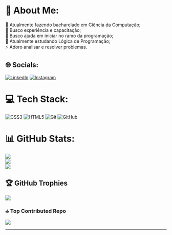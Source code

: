 # 💫 About Me:
🔭 Atualmente fazendo bacharelado em Ciência da Computação;<br>👯 Busco experiência e capacitação;<br>🤝 Busco ajuda em iniciar no ramo da programação;<br>🌱 Atualmente estudando Lógica de Programação;<br>⚡ Adoro analisar e resolver problemas.


## 🌐 Socials:
[![LinkedIn](https://img.shields.io/badge/LinkedIn-%230077B5.svg?logo=linkedin&logoColor=white)](https://linkedin.com/in/https://www.linkedin.com/in/lucas-santos-amorim-784053303/) 
[![Instagram](https://img.shields.io/badge/Instagram-%23E4405F.svg?logo=Instagram&logoColor=white)](https://instagram.com/https://www.instagram.com/lc_amoriim/)

# 💻 Tech Stack:
![CSS3](https://img.shields.io/badge/css3-%231572B6.svg?style=plastic&logo=css3&logoColor=white) ![HTML5](https://img.shields.io/badge/html5-%23E34F26.svg?style=plastic&logo=html5&logoColor=white) ![Git](https://img.shields.io/badge/git-%23F05033.svg?style=plastic&logo=git&logoColor=white) ![GitHub](https://img.shields.io/badge/github-%23121011.svg?style=plastic&logo=github&logoColor=white)
# 📊 GitHub Stats:
![](https://github-readme-stats.vercel.app/api?username=LucasAmorim03&theme=highcontrast&hide_border=false&include_all_commits=true&count_private=false)<br/>
![](https://github-readme-streak-stats.herokuapp.com/?user=LucasAmorim03&theme=highcontrast&hide_border=false)<br/>
![](https://github-readme-stats.vercel.app/api/top-langs/?username=LucasAmorim03&theme=highcontrast&hide_border=false&include_all_commits=true&count_private=false&layout=compact)

## 🏆 GitHub Trophies
![](https://github-profile-trophy.vercel.app/?username=LucasAmorim03&theme=radical&no-frame=false&no-bg=false&margin-w=4)

### 🔝 Top Contributed Repo
![](https://github-contributor-stats.vercel.app/api?username=LucasAmorim03&limit=5&theme=radical&combine_all_yearly_contributions=true)

---

<!-- Proudly created with GPRM ( https://gprm.itsvg.in ) -->
